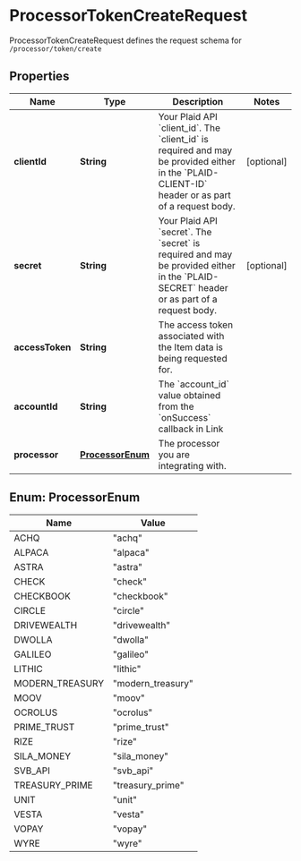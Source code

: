 

# ProcessorTokenCreateRequest

ProcessorTokenCreateRequest defines the request schema for `/processor/token/create`

## Properties

| Name | Type | Description | Notes |
|------------ | ------------- | ------------- | -------------|
|**clientId** | **String** | Your Plaid API &#x60;client_id&#x60;. The &#x60;client_id&#x60; is required and may be provided either in the &#x60;PLAID-CLIENT-ID&#x60; header or as part of a request body. |  [optional] |
|**secret** | **String** | Your Plaid API &#x60;secret&#x60;. The &#x60;secret&#x60; is required and may be provided either in the &#x60;PLAID-SECRET&#x60; header or as part of a request body. |  [optional] |
|**accessToken** | **String** | The access token associated with the Item data is being requested for. |  |
|**accountId** | **String** | The &#x60;account_id&#x60; value obtained from the &#x60;onSuccess&#x60; callback in Link |  |
|**processor** | [**ProcessorEnum**](#ProcessorEnum) | The processor you are integrating with. |  |



## Enum: ProcessorEnum

| Name | Value |
|---- | -----|
| ACHQ | &quot;achq&quot; |
| ALPACA | &quot;alpaca&quot; |
| ASTRA | &quot;astra&quot; |
| CHECK | &quot;check&quot; |
| CHECKBOOK | &quot;checkbook&quot; |
| CIRCLE | &quot;circle&quot; |
| DRIVEWEALTH | &quot;drivewealth&quot; |
| DWOLLA | &quot;dwolla&quot; |
| GALILEO | &quot;galileo&quot; |
| LITHIC | &quot;lithic&quot; |
| MODERN_TREASURY | &quot;modern_treasury&quot; |
| MOOV | &quot;moov&quot; |
| OCROLUS | &quot;ocrolus&quot; |
| PRIME_TRUST | &quot;prime_trust&quot; |
| RIZE | &quot;rize&quot; |
| SILA_MONEY | &quot;sila_money&quot; |
| SVB_API | &quot;svb_api&quot; |
| TREASURY_PRIME | &quot;treasury_prime&quot; |
| UNIT | &quot;unit&quot; |
| VESTA | &quot;vesta&quot; |
| VOPAY | &quot;vopay&quot; |
| WYRE | &quot;wyre&quot; |



